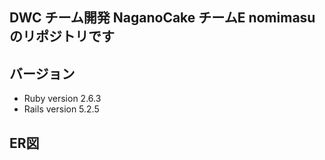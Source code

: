 ## DWC チーム開発 NaganoCake チームE nomimasu のリポジトリです

## バージョン
- Ruby version 2.6.3
- Rails version 5.2.5

## ER図
